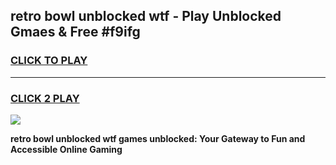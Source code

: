 
## retro bowl unblocked wtf - Play Unblocked Gmaes & Free #f9ifg
<h3>
<a href="https://news.freeplayer.one?title=retro_bowl_unblocked_wtf&ref=03M">CLICK TO PLAY</a></h3>
<hr>

<h3>
<a href="https://news.freeplayer.one?title=retro_bowl_unblocked_wtf&ref=03M">CLICK 2 PLAY</a>
  
</h3>

<a href="https://news.freeplayer.one?title=retro_bowl_unblocked_wtf&ref=03M"><img src="https://clearcache.store/games.png"></a>


**retro bowl unblocked wtf games unblocked: Your Gateway to Fun and Accessible Online Gaming**
